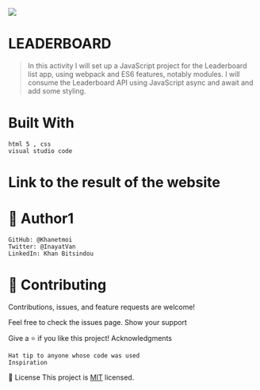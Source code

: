 ![](https://img.shields.io/badge/Microverse-blueviolet)

# LEADERBOARD

> In this activity I will set up a JavaScript project for the Leaderboard list app, using webpack and ES6 features, notably modules. I will consume the Leaderboard API using JavaScript async and await and add some styling.


# Built With

    html 5 , css
    visual studio code
    
# Link to the result of the website
 

# 👤 Author1

    GitHub: @Khanetmoi
    Twitter: @InayatVan
    LinkedIn: Khan Bitsindou



# 🤝 Contributing

Contributions, issues, and feature requests are welcome!

Feel free to check the issues page.
Show your support

Give a ⭐️ if you like this project!
Acknowledgments

    Hat tip to anyone whose code was used
    Inspiration
   

📝 License
This project is [MIT](./MIT.md) licensed.
